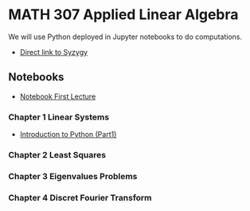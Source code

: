 # MATH 307 Applied Linear Algebra 

We will use Python deployed in Jupyter notebooks to do computations. 

- [Direct link to Syzygy](https://ubc.syzygy.ca/)

## Notebooks 

- [Notebook First Lecture](https://mlange01.github.io/MATH307/notebooks/IntroFirstLecture.html)

### Chapter 1 Linear Systems 

- [Introduction to Python (Part1)](https://mlange01.github.io/MATH307/notebooks/IntroductionToPythonPart1.html)

 

### Chapter 2 Least Squares

### Chapter 3 Eigenvalues Problems

### Chapter 4 Discret Fourier Transform 

